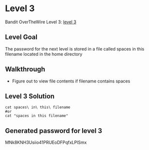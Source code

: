 # Level 3

Bandit OverTheWire Level 3: [level 3](https://overthewire.org/wargames/bandit/bandit3.html)

## **Level Goal**
The password for the next level is stored in a file called spaces in this filename located in the home directory

## **Walkthrough**
- Figure out to view file contents if filename contains spaces

## **Level 3 Solution**
```shell
cat spaces\ in\ this\ filename
#or
cat "spaces in this filename"
```

## **Generated password for level 3**
MNk8KNH3Usiio41PRUEoDFPqfxLPlSmx
